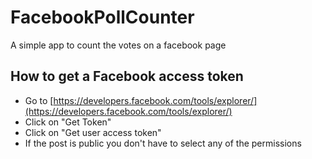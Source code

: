 # FacebookPollCounter
A simple app to count the votes on a facebook page

## How to get a Facebook access token
 - Go to [https://developers.facebook.com/tools/explorer/](https://developers.facebook.com/tools/explorer/)
 - Click on "Get Token"
 - Click on "Get user access token"
 - If the post is public you don't have to select any of the permissions
 
